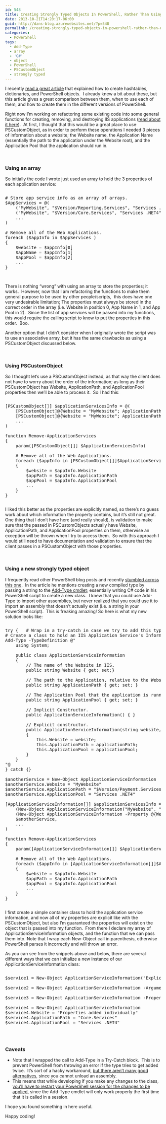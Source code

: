 ```yaml
---
id: 548
title: Creating Strongly Typed Objects In PowerShell, Rather Than Using An Array Or PSCustomObject
date: 2013-10-21T14:20:17-06:00
guid: http://dans-blog.azurewebsites.net/?p=548
permalink: /creating-strongly-typed-objects-in-powershell-rather-than-using-an-array-or-pscustomobject/
categories:
  - PowerShell
tags:
  - Add-Type
  - array
  - 'C#'
  - object
  - PowerShell
  - PSCustomObject
  - strongly typed
---
```

I recently [read a great article](http://www.happysysadm.com/2013/10/powershell-hashtables-dictionaries-and.html) that explained how to create hashtables, dictionaries, and PowerShell objects.&#160; I already knew a bit about these, but this article gives a great comparison between them, when to use each of them, and how to create them in the different versions of PowerShell.

Right now I’m working on refactoring some existing code into some general functions for creating, removing, and destroying IIS applications ([read about it here](http://dans-blog.azurewebsites.net/powershell-functions-to-convert-remove-and-delete-iis-web-applications/)).&#160; At first, I thought that this would be a great place to use PSCustomObject, as in order to perform these operations I needed 3 pieces of information about a website; the Website name, the Application Name (essentially the path to the application under the Website root), and the Application Pool that the application should run in.

&#160;

### Using an array

So initially the code I wrote just used an array to hold the 3 properties of each application service:

<div id="scid:C89E2BDB-ADD3-4f7a-9810-1B7EACF446C1:b3bb5f05-399d-47b2-8023-882c6cf90c21" class="wlWriterEditableSmartContent" style="float: none; padding-bottom: 0px; padding-top: 0px; padding-left: 0px; margin: 0px; display: inline; padding-right: 0px">
  <pre style=white-space:normal>

  <pre class="brush: powershell; pad-line-numbers: true; title: ; notranslate" title="">
# Store app service info as an array of arrays.
$AppServices = @(
	("MyWebsite", "$Version/Reporting.Services", "Services .NET4"),
	("MyWebsite", "$Version/Core.Services", "Services .NET4"),
	...
)

# Remove all of the Web Applications.
foreach ($appInfo in $AppServices )
{
	$website = $appInfo[0]
	$appName = $appInfo[1]
	$appPool = $appInfo[2]
	...
}

</pre>
</div>

There is nothing “wrong” with using an array to store the properties; it works.&#160; However, now that I am refactoring the functions to make them general purpose to be used by other people/scripts,&#160; this does have one very undesirable limitation; The properties must always be stored in the correct order in the array (i.e. Website in position 0, App Name in 1, and App Pool in 2).&#160; Since the list of app services will be passed into my functions, this would require the calling script to know to put the properties in this order.&#160; Boo.

Another option that I didn’t consider when I originally wrote the script was to use an associative array, but it has the same drawbacks as using a PSCustomObject discussed below.

&#160;

### Using PSCustomObject

So I thought let’s use a PSCustomObject instead, as that way the client does not have to worry about the order of the information; as long as their PSCustomObject has Website, ApplicationPath, and ApplicationPool properties then we’ll be able to process it.&#160; So I had this:

<div id="scid:C89E2BDB-ADD3-4f7a-9810-1B7EACF446C1:fb1b994a-747b-466d-a19a-ce3cae0ba948" class="wlWriterEditableSmartContent" style="float: none; padding-bottom: 0px; padding-top: 0px; padding-left: 0px; margin: 0px; display: inline; padding-right: 0px">
  <pre style=white-space:normal>

  <pre class="brush: powershell; title: ; notranslate" title="">
[PSCustomObject[]] $applicationServicesInfo = @(
	[PSCustomObject]@{Website = "MyWebsite"; ApplicationPath = "$Version/Reporting.Services"; ApplicationPool = "Services .NET4"},
	[PSCustomObject]@{Website = "MyWebsite"; ApplicationPath = "$Version/Core.Services"; ApplicationPool = "Services .NET4},
	...
)

function Remove-ApplicationServices
{
	param([PSCustomObject[]] $ApplicationServicesInfo)

	# Remove all of the Web Applications.
	foreach ($appInfo in [PSCustomObject[]]$ApplicationServicesInfo)
	{
		$website = $appInfo.Website
		$appPath = $appInfo.ApplicationPath
		$appPool = $appInfo.ApplicationPool
		...
	}
}
</pre>
</div>

I liked this better as the properties are explicitly named, so there’s no guess work about which information the property contains, but it’s still not great.&#160; One thing that I don’t have here (and really should), is validation to make sure that the passed in PSCustomObjects actually have Website, ApplicationPath, and ApplicationPool properties on them, otherwise an exception will be thrown when I try to access them.&#160; So with this approach I would still need to have documentation and validation to ensure that the client passes in a PSCustomObject with those properties.

&#160;

### Using a new strongly typed object

I frequently read other PowerShell blog posts and recently [stumbled across this one](http://blogs.technet.com/b/heyscriptingguy/archive/2013/10/19/weekend-scripter-use-powershell-and-pinvoke-to-remove-stubborn-files.aspx).&#160; In the article he mentions creating a new compiled type by passing a string to the [Add-Type cmdlet](http://technet.microsoft.com/en-us/library/hh849914.aspx); essentially writing C# code in his PowerShell script to create a new class.&#160; I knew that you could use Add-Type to import other assemblies, but never realized that you could use it to import an assembly that doesn’t actually exist (i.e. a string in your PowerShell script).&#160; This is freaking amazing! So here is what my new solution looks like:

<div id="scid:C89E2BDB-ADD3-4f7a-9810-1B7EACF446C1:a9c9738d-d96d-4e84-b30a-0b3b4a84cc03" class="wlWriterEditableSmartContent" style="float: none; padding-bottom: 0px; padding-top: 0px; padding-left: 0px; margin: 0px; display: inline; padding-right: 0px">
  <pre style=white-space:normal>

  <pre class="brush: powershell; title: ; notranslate" title="">
try {	# Wrap in a try-catch in case we try to add this type twice.
# Create a class to hold an IIS Application Service's Information.
Add-Type -TypeDefinition @"
	using System;

	public class ApplicationServiceInformation
	{
		// The name of the Website in IIS.
		public string Website { get; set;}

		// The path to the Application, relative to the Website root.
		public string ApplicationPath { get; set; }

		// The Application Pool that the application is running in.
		public string ApplicationPool { get; set; }

		// Implicit Constructor.
		public ApplicationServiceInformation() { }

		// Explicit constructor.
		public ApplicationServiceInformation(string website, string applicationPath, string applicationPool)
		{
			this.Website = website;
			this.ApplicationPath = applicationPath;
			this.ApplicationPool = applicationPool;
		}
	}
"@
} catch {}

$anotherService = New-Object ApplicationServiceInformation
$anotherService.Website = "MyWebsite"
$anotherService.ApplicationPath = "$Version/Payment.Services"
$anotherService.ApplicationPool = "Services .NET4"

[ApplicationServiceInformation[]] $applicationServicesInfo = @(
	(New-Object ApplicationServiceInformation("MyWebsite", "$Version/Reporting.Services", "Services .NET4")),
	(New-Object ApplicationServiceInformation -Property @{Website = "MyWebsite"; ApplicationPath = "$Version/Core.Services"; ApplicationPool = "Services .NET4}),
	$anotherService,
	...
)

function Remove-ApplicationServices
{
	param([ApplicationServiceInformation[]] $ApplicationServicesInfo)

	# Remove all of the Web Applications.
	foreach ($appInfo in [ApplicationServiceInformation[]]$ApplicationServicesInfo)
	{
		$website = $appInfo.Website
		$appPath = $appInfo.ApplicationPath
		$appPool = $appInfo.ApplicationPool
		...
	}
}
</pre>
</div>

I first create a simple container class to hold the application service information, and now all of my properties are explicit like with the PSCustomObject, but also I’m guaranteed the properties will exist on the object that is passed into my function.&#160; From there I declare my array of ApplicationServiceInformation objects, and the function that we can pass them into. Note that I wrap each New-Object call in parenthesis, otherwise PowerShell parses it incorrectly and will throw an error.

As you can see from the snippets above and below, there are several different ways that we can initialize a new instance of our ApplicationServiceInformation class:

<div id="scid:C89E2BDB-ADD3-4f7a-9810-1B7EACF446C1:46119ce9-6231-4efe-992b-a1e8c4545501" class="wlWriterEditableSmartContent" style="float: none; padding-bottom: 0px; padding-top: 0px; padding-left: 0px; margin: 0px; display: inline; padding-right: 0px">
  <pre style=white-space:normal>

  <pre class="brush: powershell; title: ; notranslate" title="">
$service1 = New-Object ApplicationServiceInformation("Explicit Constructor", "Core.Services", ".NET4")

$service2 = New-Object ApplicationServiceInformation -ArgumentList ("Explicit Constructor ArgumentList", "Core.Services", ".NET4")

$service3 = New-Object ApplicationServiceInformation -Property @{Website = "Using Property"; ApplicationPath = "Core.Services"; ApplicationPool = ".NET4"}

$service4 = New-Object ApplicationServiceInformation
$service4.Website = "Properties added individually"
$service4.ApplicationPath = "Core.Services"
$service4.ApplicationPool = "Services .NET4"
</pre>
</div>

&#160;

### Caveats

  * Note that I wrapped the call to Add-Type in a Try-Catch block.&#160; This is to prevent PowerShell from throwing an error if the type tries to get added twice.&#160; It’s sort of a hacky workaround, [but there aren’t many good alternatives](http://stackoverflow.com/questions/16552801/how-do-i-conditionally-add-a-class-with-add-type-typedefinition-if-it-isnt-add), since you cannot unload an assembly.
  * This means that while developing if you make any changes to the class, <u>you’ll have to restart your PowerShell session for the changes to be applied</u>, since the Add-Type cmdlet will only work properly the first time that it is called in a session.

I hope you found something in here useful.

Happy coding!
